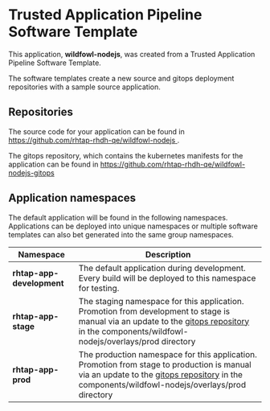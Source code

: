 # Trusted Application Pipeline Software Template

This application, **wildfowl-nodejs**, was created from a Trusted Application Pipeline Software Template.

The software templates create a new source and gitops deployment repositories with a sample source application. 

## Repositories

The source code for your application can be found in [https://github.com/rhtap-rhdh-qe/wildfowl-nodejs ](https://github.com/rhtap-rhdh-qe/wildfowl-nodejs ).
 
The gitops repository, which contains the kubernetes manifests for the application can be found in 
[https://github.com/rhtap-rhdh-qe/wildfowl-nodejs-gitops ](https://github.com/rhtap-rhdh-qe/wildfowl-nodejs-gitops ) 

## Application namespaces 

The default application will be found in the following namespaces. Applications can be deployed into unique namespaces or multiple software templates can also bet generated into the same group namespaces.  

|  Namespace   |  Description   |  
| -------- | -------- |   
| **rhtap-app-development** | The default application during development. Every build will be deployed to this namespace for testing. | 
| **rhtap-app-stage** | The staging namespace for this application. Promotion from development to stage is manual via an update to the [gitops repository](https://github.com/rhtap-rhdh-qe/wildfowl-nodejs-gitops ) in the components/wildfowl-nodejs/overlays/prod directory |  
| **rhtap-app-prod** | The production namespace for this application. Promotion from stage to production is manual via an update to the [gitops repository](https://github.com/rhtap-rhdh-qe/wildfowl-nodejs-gitops ) in the components/wildfowl-nodejs/overlays/prod directory | 